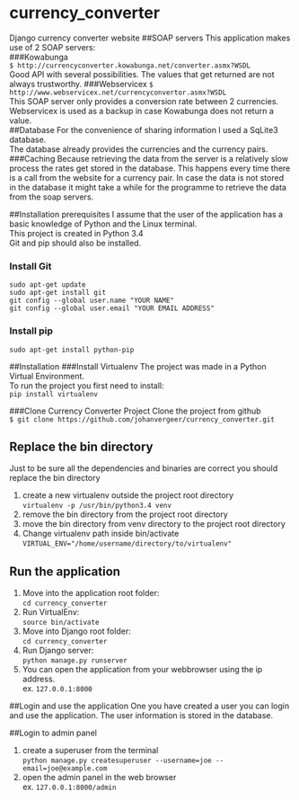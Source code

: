 # currency_converter
Django currency converter website
##SOAP servers
This application makes use of 2 SOAP servers:  
###Kowabunga  
```$ http://currencyconverter.kowabunga.net/converter.asmx?WSDL```  
Good API with several possibilities. The values that get returned are not always trustworthy. 
###Webservicex
```$ http://www.webservicex.net/currencyconvertor.asmx?WSDL```  
This SOAP server only provides a conversion rate between 2 currencies.  
Webservicex is used as a backup in case Kowabunga does not return a value.  
##Database
For the convenience of sharing information I used a SqLite3 database.  
The database already provides the currencies and the currency pairs.  
###Caching
Because retrieving the data from the server is a relatively slow process the rates get stored in the database. 
This happens every time there is a call from the website for a currency pair. 
In case the data is not stored in the database it might take a while for the programme to retrieve the data from the soap servers. 

##Installation prerequisites
I assume that the user of the application has a basic knowledge of Python and the Linux terminal.  
This project is created in Python 3.4  
Git and pip should also be installed.   
### Install Git  
```sudo apt-get update```  
```sudo apt-get install git```  
```git config --global user.name "YOUR NAME"```  
```git config --global user.email "YOUR EMAIL ADDRESS"```
### Install pip 
```sudo apt-get install python-pip```  

##Installation
###Install Virtualenv
The project was made in a Python Virtual Environment.  
To run the project you first need to install:  
```pip install virtualenv```  

###Clone Currency Converter Project
Clone the project from github  
```$ git clone https://github.com/johanvergeer/currency_converter.git```  

## Replace the bin directory
Just to be sure all the dependencies and binaries are correct you should replace the bin directory
1. create a new virtualenv outside the project root directory  
```virtualenv -p /usr/bin/python3.4 venv```  
2. remove the bin directory from the project root directory  
3. move the bin directory from venv directory to the project root directory  
4. Change virtualenv path  inside bin/activate
```VIRTUAL_ENV="/home/username/directory/to/virtualenv"```  

## Run the application
1. Move into the application root folder:  
```cd currency_converter```  
2. Run VirtualEnv:  
```source bin/activate```
3. Move into Django root folder:  
```cd currency_converter```
4. Run Django server:  
```python manage.py runserver```
5. You can open the application from your webbrowser using the ip address.  
ex. ```127.0.0.1:8000```

##Login and use the application
One you have created a user you can login and use the application. 
The user information is stored in the database. 

##Login to admin panel
1. create a superuser from the terminal  
```python manage.py createsuperuser --username=joe --email=joe@example.com```
2. open the admin panel in the web browser  
ex. ```127.0.0.1:8000/admin```
